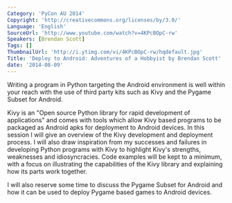 ```yaml
---
Category: 'PyCon AU 2014'
Copyright: 'http://creativecommons.org/licenses/by/3.0/'
Language: 'English'
SourceUrl: 'http://www.youtube.com/watch?v=4KPcBOpC-rw'
Speakers: [Brendan Scott]
Tags: []
ThumbnailUrl: 'http://i.ytimg.com/vi/4KPcBOpC-rw/hqdefault.jpg'
Title: 'Deploy to Android: Adventures of a Hobbyist by Brendan Scott'
date: '2014-08-09'
---
```

Writing a program in Python targeting the Android environment is well within your reach with the use of third party kits such as Kivy and the Pygame Subset for Android.  

Kivy is an "Open source Python library for rapid development of applications" and comes with tools which allow Kivy based programs to be packaged as Android apks for deployment to Android devices.   In this session I will give an overview of the Kivy development and deployment process.  I will also draw inspiration from my successes and failures in developing Python programs with Kivy to highlight Kivy's strengths, weaknesses and idiosyncracies.   Code examples will be kept to a minimum, with a focus on illustrating the capabilities of the Kivy library and explaining how its parts work together. 

I will also reserve some time to discuss the Pygame Subset for Android and how it can be used to deploy Pygame based games to Android devices.
